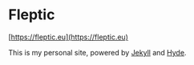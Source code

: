 # Fleptic

[https://fleptic.eu](https://fleptic.eu)

This is my personal site, powered by [Jekyll](https://jekyllrb.com/) and [Hyde](https://github.com/poole/hyde).
